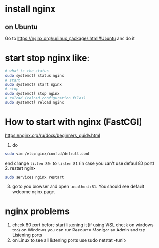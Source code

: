 # install nginx
## on Ubuntu
Go to https://nginx.org/ru/linux_packages.html#Ubuntu and do it
# start stop nginx like:

```bash
# what is the status
sudo systemctl status nginx
# start
sudo systemctl start nginx
# stop
sudo systemctl stop nginx
# reload (reload configuration files)
sudo systemctl reload nginx
```
# How to start with nginx (FastCGI)
https://nginx.org/ru/docs/beginners_guide.html

1. do:
``` bash
sudo vim /etc/nginx/conf.d/default.conf
```
end change `listen 80;` to `listen 81` (in case you can't use defaul 80 port)
2. restart nginx
``` bash
sudo services nginx restart
```
3. go to you browser and open `localhost:81`. You should see default welcome nginx page.


# nginx problems
1. check 80 port before start listening it (if using WSL check on windows too)
   on Windows you can run Resource Monigor as Admin and tap Listening ports
2. on Linux to see all listening ports use
   sudo netstat -tunlp
